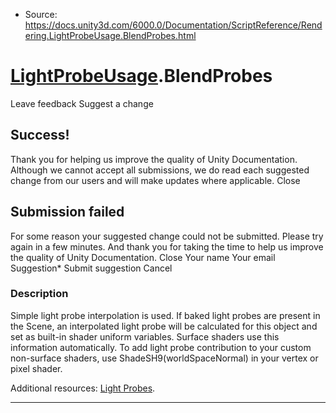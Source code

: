 * Source: https://docs.unity3d.com/6000.0/Documentation/ScriptReference/Rendering.LightProbeUsage.BlendProbes.html

#  [LightProbeUsage](https://docs.unity3d.com/6000.0/Documentation/ScriptReference/Rendering.LightProbeUsage.html).BlendProbes
Leave feedback
Suggest a change
## Success!
Thank you for helping us improve the quality of Unity Documentation. Although we cannot accept all submissions, we do read each suggested change from our users and will make updates where applicable.
Close
## Submission failed
For some reason your suggested change could not be submitted. Please <a>try again</a> in a few minutes. And thank you for taking the time to help us improve the quality of Unity Documentation.
Close
Your name Your email Suggestion* Submit suggestion
Cancel
### Description
Simple light probe interpolation is used.
If baked light probes are present in the Scene, an interpolated light probe will be calculated for this object and set as built-in shader uniform variables. Surface shaders use this information automatically. To add light probe contribution to your custom non-surface shaders, use ShadeSH9(worldSpaceNormal) in your vertex or pixel shader.  
  
Additional resources: [Light Probes](https://docs.unity3d.com/6000.0/Documentation/Manual/LightProbes.html).
* * *
